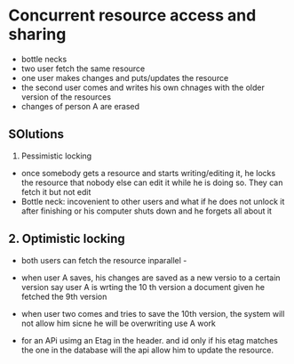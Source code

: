# Concurrent resource access and sharing

- bottle necks
- two user fetch the same resource
- one user makes changes and puts/updates the resource
- the second user comes and writes his own chnages with the older version of the resources
- changes of person A are erased

## SOlutions

1. Pessimistic locking

- once somebody gets a resource and starts writing/editing it, he locks the resource that nobody else can edit it while he is doing so. They can fetch it but not edit
- Bottle neck: incovenient to other users and what if he does not unlock it after finishing or his computer shuts down and he forgets all about it

## 2. Optimistic locking

- both users can fetch the resource inparallel -
- when user A saves, his changes are saved as a new versio to a certain version say user A is wrting the 10 th version a document given he fetched the 9th version
- when user two comes and tries to save the 10th version, the system will not allow him sicne he will be overwriting use A work

- for an APi usimg an Etag in the header. and id only if his etag matches the one in the database will the api allow him to update the resource.

